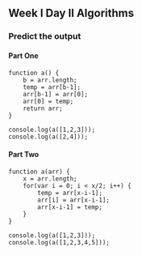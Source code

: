 ## Week I Day II Algorithms

### Predict the output

#### Part One

    function a() {
        b = arr.length;
        temp = arr[b-1];
        arr[b-1] = arr[0];
        arr[0] = temp;
        return arr;
    }

    console.log(a([1,2,3]));
    console.log(a([2,4]));

#### Part Two

    function a(arr) {
        x = arr.length;
        for(var i = 0; i < x/2; i++) {
            temp = arr[x-i-1];
            arr[i] = arr[x-i-1];
            arr[x-i-1] = temp;
        }
    }

    console.log(a([1,2,3]));
    console.log(a([1,2,3,4,5]));
